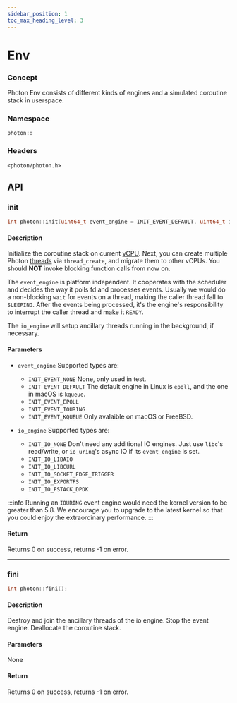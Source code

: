 ```yaml
---
sidebar_position: 1
toc_max_heading_level: 3
---
```


# Env

### Concept

Photon Env consists of different kinds of engines and a simulated coroutine stack in userspace.

### Namespace

`photon::`

### Headers

`<photon/photon.h>`

## API

### init

```cpp
int photon::init(uint64_t event_engine = INIT_EVENT_DEFAULT, uint64_t io_engine = INIT_IO_DEFAULT);
```

#### Description

Initialize the coroutine stack on current [vCPU](vcpu-and-multicore). Next, you can create multiple Photon [threads](thread) via `thread_create`, and migrate them to other vCPUs. You should **NOT** invoke blocking function calls from now on.

The `event_engine` is platform independent. It cooperates with the scheduler and decides the way it polls fd and processes events. Usually we would do a non-blocking `wait` for events on a thread, making the caller thread fall to `SLEEPING`. After the events being processed, it's the engine's responsibility to interrupt the caller thread and make it `READY`.

The `io_engine` will setup ancillary threads running in the background, if necessary.

#### Parameters

- `event_engine` Supported types are:
	
	- `INIT_EVENT_NONE` None, only used in test.
	- `INIT_EVENT_DEFAULT` The default engine in Linux is `epoll`, and the one in macOS is `kqueue`.
	- `INIT_EVENT_EPOLL`
	- `INIT_EVENT_IOURING`
	- `INIT_EVENT_KQUEUE` Only avalaible on macOS or FreeBSD.

- `io_engine` Supported types are:

	- `INIT_IO_NONE` Don't need any additional IO engines. Just use `libc`'s read/write, or `io_uring`'s async IO if its `event_engine` is set.
	- `INIT_IO_LIBAIO`
	- `INIT_IO_LIBCURL`
	- `INIT_IO_SOCKET_EDGE_TRIGGER`
	- `INIT_IO_EXPORTFS`
	- `INIT_IO_FSTACK_DPDK`

:::info
Running an `IOURING` event engine would need the kernel version to be greater than 5.8.
We encourage you to upgrade to the latest kernel so that you could enjoy the extraordinary performance.
:::

#### Return

Returns 0 on success, returns -1 on error.

----

### fini

```cpp
int photon::fini();
```

#### Description

Destroy and join the ancillary threads of the io engine. Stop the event engine. Deallocate the coroutine stack.

#### Parameters

None

#### Return

Returns 0 on success, returns -1 on error.